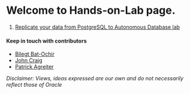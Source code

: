 # Welcome to Hands-on-Lab page.

 

1. [Replicate your data from PostgreSQL to Autonomous Database lab](/gglab/README.md)




#### Keep in touch with contributors

- [Bilegt Bat-Ochir](https://www.linkedin.com/in/bilegtbatochir/)
- [John Craig](https://www.linkedin.com/in/johnwcraig/)
- [Patrick Agreiter](https://www.linkedin.com/in/patrick-agreiter-a596ab8b/)




*Disclaimer: Views, ideas expressed are our own and do not necessarily reflect those of Oracle*
